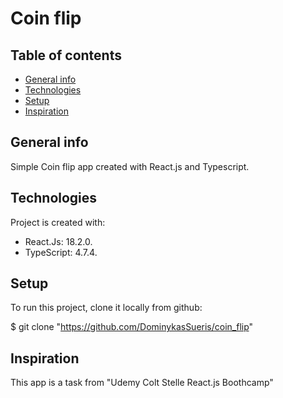 # Coin flip 

## Table of contents
* [General info](#general-info)
* [Technologies](#technologies)
* [Setup](#setup)
* [Inspiration](#inspiration)

## General info

 Simple Coin flip app created with React.js and Typescript. 

## Technologies
Project is created with:
* React.Js: 18.2.0.
* TypeScript: 4.7.4.

## Setup
To run this project, clone it locally from github:

$ git clone "https://github.com/DominykasSueris/coin_flip"

## Inspiration 
This app is a task from "Udemy Colt Stelle React.js Boothcamp"

